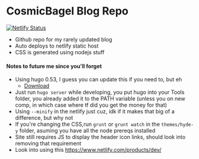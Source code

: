 # CosmicBagel Blog Repo

[![Netlify Status](https://api.netlify.com/api/v1/badges/36c74e3a-8453-4eb4-9b86-dff0fe7fcd6e/deploy-status)](https://app.netlify.com/sites/cosmicbagel/deploys)

- Github repo for my rarely updated blog
- Auto deploys to netlify static host
- CSS is generated using nodejs stuff

#### Notes to future me since you'll forget
- Using hugo 0.53, I guess you can update this if you need to, but eh
  - [Download](https://github.com/gohugoio/hugo/releases/tag/v0.53)
- Just run `hugo server` while developing, you put hugo into your Tools folder, you already added it to the PATH variable (unless you on new comp, in which case where tf did you get the money for that)
- Using `--minify` in the netlify just cuz, idk if it makes that big of a difference, but why not
- If you're changing the CSS,run `grunt` or `grunt watch` in the `themes/hyde-y` folder, asuming you have all the node prereqs installed
- Site still requires JS to display the header icon links, should look into removing that requirement
- Look into using this https://www.netlify.com/products/dev/


